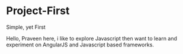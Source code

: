 # Project-First
Simple, yet First

Hello, Praveen here, i like to explore Javascript then want to learn and experiment on AngularJS and Javascript based frameworks.
